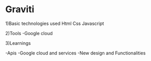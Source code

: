 <script src="https://maps.googleapis.com/maps/api/key=[add your own key]js?libraries=places"></script>


# Graviti
1)Basic technologies used
Html
Css 
Javascript

2)Tools 
-Google cloud

3)Learnings

-Apis
-Google cloud and services
-New design and Functionalities

